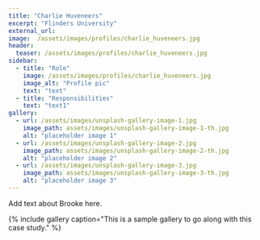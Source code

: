 ```yaml
---
title: "Charlie Huveneers"
excerpt: "Flinders University"
external_url: 
image:  /assets/images/profiles/charlie_huveneers.jpg
header:
  teaser: /assets/images/profiles/charlie_huveneers.jpg
sidebar:
  - title: "Role"
    image: /assets/images/profiles/charlie_huveneers.jpg
    image_alt: "Profile pic"
    text: "text"
  - title: "Responsibilities"
    text: "text1"
gallery:
  - url: /assets/images/unsplash-gallery-image-1.jpg
    image_path: assets/images/unsplash-gallery-image-1-th.jpg
    alt: "placeholder image 1"
  - url: /assets/images/unsplash-gallery-image-2.jpg
    image_path: assets/images/unsplash-gallery-image-2-th.jpg
    alt: "placeholder image 2"
  - url: /assets/images/unsplash-gallery-image-3.jpg
    image_path: assets/images/unsplash-gallery-image-3-th.jpg
    alt: "placeholder image 3"
---
```


Add text about Brooke here.

{% include gallery caption="This is a sample gallery to go along with this case study." %}

